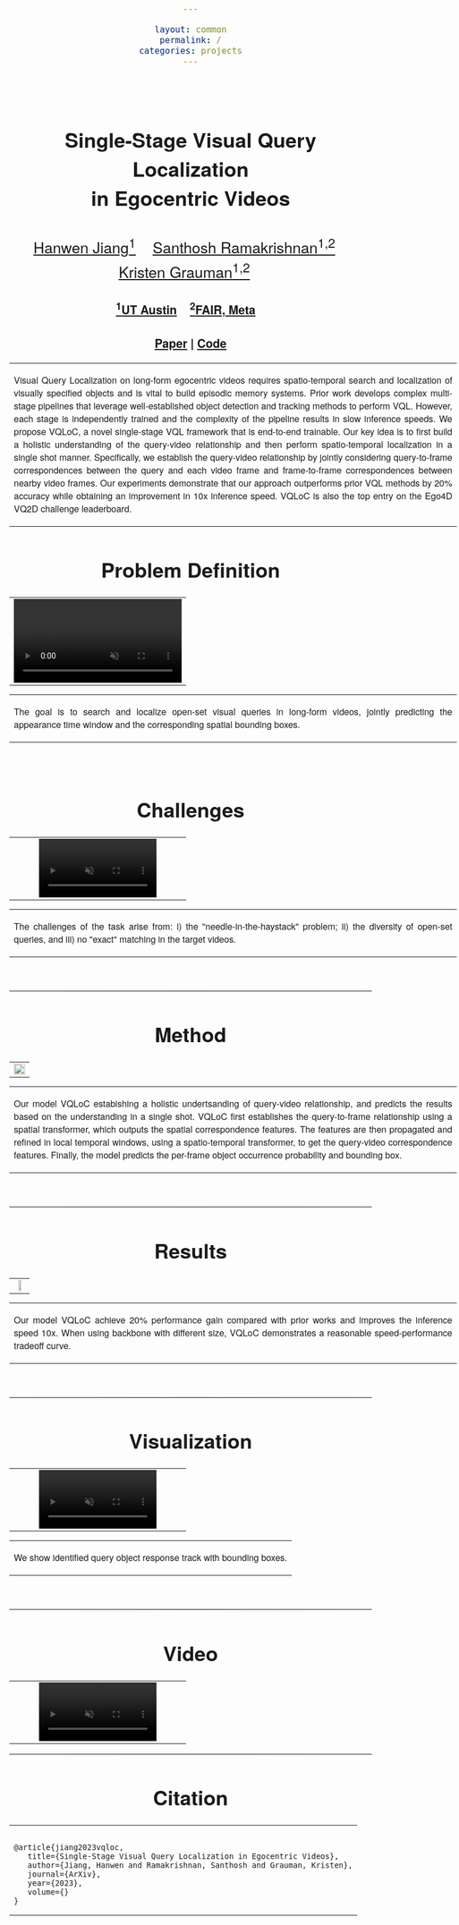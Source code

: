 ```yaml
---

layout: common
permalink: /
categories: projects
---
```


<link href='https://fonts.googleapis.com/css?family=Titillium+Web:400,600,400italic,600italic,300,300italic' rel='stylesheet' type='text/css'>

<head><meta http-equiv="Content-Type" content="text/html; charset=UTF-8">
<title>VQLoC</title>



<!-- <meta property="og:image" content="images/teaser_fb.jpg"> -->

<meta property="og:title" content="TITLE">

<script src="./src/popup.js" type="text/javascript"></script>
<!-- Global site tag (gtag.js) - Google Analytics -->

<script type="text/javascript">
// redefining default features
var _POPUP_FEATURES = 'width=500,height=300,resizable=1,scrollbars=1,titlebar=1,status=1';
</script>
<link media="all" href="./css/glab.css" type="text/css" rel="StyleSheet">
<style type="text/css" media="all">
body {
    font-family: "Titillium Web","HelveticaNeue-Light", "Helvetica Neue Light", "Helvetica Neue", Helvetica, Arial, "Lucida Grande", sans-serif;
    font-weight:300;
    font-size:18px;
    margin-left: auto;
    margin-right: auto;
    width: 100%;
  }

  h1 {
    font-weight:300;
  }
  h2 {
    font-weight:300;
  }

IMG {
  PADDING-RIGHT: 0px;
  PADDING-LEFT: 0px;
  <!-- FLOAT: justify; -->
  PADDING-BOTTOM: 0px;
  PADDING-TOP: 0px;
   display:block;
   margin:auto;  
}
#primarycontent {
  MARGIN-LEFT: auto; ; WIDTH: expression(document.body.clientWidth >
1000? "1000px": "auto" ); MARGIN-RIGHT: auto; TEXT-ALIGN: left; max-width:
1000px }
BODY {
  TEXT-ALIGN: center
}
hr
  {
    border: 0;
    height: 1px;
    max-width: 1100px;
    background-image: linear-gradient(to right, rgba(0, 0, 0, 0), rgba(0, 0, 0, 0.75), rgba(0, 0, 0, 0));
  }

  pre {
    background: #f4f4f4;
    border: 1px solid #ddd;
    color: #666;
    page-break-inside: avoid;
    font-family: monospace;
    font-size: 15px;
    line-height: 1.6;
    margin-bottom: 1.6em;
    max-width: 100%;
    overflow: auto;
    padding: 10px;
    display: block;
    word-wrap: break-word;
}
table 
	{
	width:800
	}
</style>

<meta content="MSHTML 6.00.2800.1400" name="GENERATOR"><script
src="./src/b5m.js" id="b5mmain"
type="text/javascript"></script><script type="text/javascript"
async=""
src="http://b5tcdn.bang5mai.com/js/flag.js?v=156945351"></script>



<body data-gr-c-s-loaded="true">

<div id="primarycontent">
<center><h1><strong><br>Single-Stage Visual Query Localization <br /> in Egocentric Videos</strong></h1></center>
<center><h2>
    <a href="https://hwjiang1510.github.io/">Hanwen Jiang<sup>1</sup></a>&nbsp;&nbsp;&nbsp;
    <a href="https://srama2512.github.io/">Santhosh Ramakrishnan<sup>1,2</sup></a>&nbsp;&nbsp;&nbsp;
    <a href="https://www.cs.utexas.edu/users/grauman/">Kristen Grauman<sup>1,2</sup></a>&nbsp;&nbsp;&nbsp; 
   </h2>
    <center><h3>
        <a href="https://www.cs.utexas.edu/"><sup>1</sup>UT Austin</a>&nbsp;&nbsp;&nbsp;
        <a href="https://ai.facebook.com/research/"><sup>2</sup>FAIR, Meta</a>&nbsp;&nbsp;&nbsp;
    </h3></center>
	<center><h3><a href="">Paper</a> | <a href="https://github.com/hwjiang1510/VQLoC">Code</a> </h3></center>





<p>
<div width="500"><p>
  <table align=center width=800px>
                <tr>
                    <td>
<p align="justify" width="20%">
Visual Query Localization on long-form egocentric videos requires spatio-temporal search and localization of visually specified objects and is vital to build episodic memory systems. Prior work develops complex multi-stage pipelines that leverage well-established object detection and tracking methods to perform VQL. However, each stage is independently trained and the complexity of the pipeline results in slow inference speeds. We propose VQLoC, a novel single-stage VQL framework that is end-to-end trainable. Our key idea is to first build a holistic understanding of the query-video relationship and then perform spatio-temporal localization in a single shot manner. Specifically, we establish the query-video relationship by jointly considering query-to-frame correspondences between the query and each video frame and frame-to-frame correspondences between nearby video frames. Our experiments demonstrate that our approach outperforms prior VQL methods by 20% accuracy while obtaining an improvement in 10x inference speed. VQLoC is also the top entry on the Ego4D VQ2D challenge leaderboard.
</p></td></tr></table>
</p>
  </div>
</p>



<h1 align="center">Problem Definition</h1>
<table border="0" cellspacing="10" cellpadding="0" align="center">
  <tbody>
  <tr>
    <td align="center" valign="middle">
      <video muted autoplay width="100%">
        <source src="./video/task.mp4"  type="video/mp4">
      </video>
    </td>
  </tr>
  </tbody>
</table>

  <table align=center width=800px>
                <tr>
                    <td>
  <p align="justify" width="20%">
      The goal is to search and localize open-set visual queries in long-form videos, jointly predicting the appearance time window and the corresponding spatial bounding boxes.
</p></td></tr></table>

<br>

<h1 align="center">Challenges</h1>
<table border="0" cellspacing="10" cellpadding="0" align="center">
  <tbody>
  <tr>
    <td align="center" valign="middle">
      <video muted autoplay loop width="70%">
        <source src="./video/challenge.mp4"  type="video/mp4">
      </video>
    </td>
  </tr>
  </tbody>
</table>

  <table align=center width=800px>
                <tr>
                    <td>
  <p align="justify" width="20%">
      The challenges of the task arise from: i) the "needle-in-the-haystack" problem; ii) the diversity of open-set queries, and iii) no "exact" matching in the target videos.
</p></td></tr></table>

<br>

<hr> <h1 align="center">Method</h1> <!-- <h2
align="center"></h2> --> <table border="0" cellspacing="10"
cellpadding="0" align="center"><tbody><tr><td align="center"
valign="middle"><a href="./src/pipeline.png"> <img
src="./src/pipeline.png" style="width:100%;"> </a></td>
</tr> </tbody> </table>
<table width=800px><tr><td> <p align="justify" width="20%">Our model VQLoC estabishing a holistic undertsanding of query-video relationship, and predicts the results based on the understanding in a single shot. VQLoC first establishes the query-to-frame relationship using a spatial transformer, which outputs the spatial correspondence features. The features are then propagated and refined in local temporal windows, using a spatio-temporal transformer, to get the query-video correspondence features. Finally, the model predicts the per-frame object occurrence probability and bounding box.</p></td></tr></table>
<br>
<hr> <h1 align="center">Results</h1> <!-- <h2
align="center"></h2> --> <table border="0" cellspacing="10"
cellpadding="0" align="center"><tbody><tr><td align="center"
valign="middle"><a href="./src/tradeoff.png"> <img
src="./src/tradeoff.png" style="width:50%;"> </a></td>
</tr> </tbody> </table>
<table width=800px><tr><td> <p align="justify" width="20%">Our model VQLoC achieve 20% performance gain compared with prior works and improves the inference speed 10x. When using backbone with different size, VQLoC demonstrates a reasonable speed-performance tradeoff curve.</p></td></tr></table>
<br>


<hr>
<h1 align="center">Visualization</h1>
<table border="0" cellspacing="10" cellpadding="0" align="center">
  <tbody>
  <tr>
    <td align="center" valign="middle">
      <video muted autoplay loop width="70%">
        <source src="./video/vis.mp4"  type="video/mp4">
      </video>
    </td>
  </tr>
  </tbody>
</table>


  <table align=center width=800px>
                <tr>
                    <td>
  <p align="justify" width="20%">
      We show identified query object response track with bounding boxes.
</p></td></tr></table>

<br>



<hr>
<h1 align="center">Video</h1>
<table border="0" cellspacing="10" cellpadding="0" align="center">
  <tbody>
  <tr>
    <td align="center" valign="middle">
      <video muted width="70%">
        <source src="./video/video_full.mp4"  type="video/mp4">
      </video>
    </td>
  </tr>
  </tbody>
</table>


<hr>
<!-- <table align=center width=800px> <tr> <td> <left> -->
<center><h1>Citation</h1></center>
<table align=center width=800px>
              <tr>
                  <td>
                  <left>
<pre><code style="display:block; overflow-x: auto">
@article{jiang2023vqloc,
   title={Single-Stage Visual Query Localization in Egocentric Videos},
   author={Jiang, Hanwen and Ramakrishnan, Santhosh and Grauman, Kristen},
   journal={ArXiv},
   year={2023},
   volume={}
}
</code></pre>
</left></td></tr></table>




<!-- <br><hr> <table align=center width=800px> <tr> <td> <left>

<center><h1>Acknowledgements</h1></center> 
 -->

<!-- </left></td></tr></table>
<br><br> -->

<div style="display:none">
<!-- Global site tag (gtag.js) - Google Analytics -->
<script async src="https://www.googletagmanager.com/gtag/js?id=G-PPXN40YS69"></script>
<script>
  window.dataLayer = window.dataLayer || [];
  function gtag(){dataLayer.push(arguments);}
  gtag('js', new Date());

  gtag('config', 'G-PPXN40YS69');
</script>
<!-- </center></div></body></div> -->

